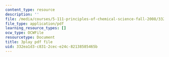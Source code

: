 ```yaml
---
content_type: resource
description: ''
file: /media/courses/5-111-principles-of-chemical-science-fall-2008/332ea1d3c8312cece24c82138585465b_MUUl2yd3C9s.pdf
file_type: application/pdf
learning_resource_types: []
ocw_type: OCWFile
resourcetype: Document
title: 3play pdf file
uid: 332ea1d3-c831-2cec-e24c-82138585465b
---
```

